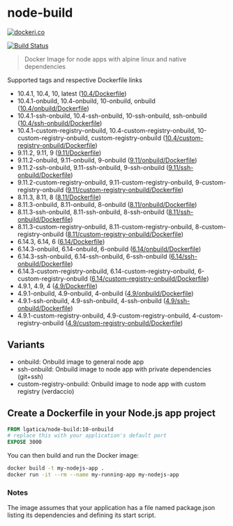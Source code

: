 # node-build

[![dockeri.co](http://dockeri.co/image/lgatica/node-build)](https://hub.docker.com/r/lgatica/node-build/)

[![Build Status](https://travis-ci.org/lgaticaq/node-build.svg?branch=master)](https://travis-ci.org/lgaticaq/node-build)

> Docker Image for node apps with alpine linux and native dependencies

Supported tags and respective Dockerfile links

* 10.4.1, 10.4, 10, latest ([10.4/Dockerfile](https://github.com/lgaticaq/node-build/blob/master/10.4.1/Dockerfile))
* 10.4.1-onbuild, 10.4-onbuild, 10-onbuild, onbuild ([10.4/onbuild/Dockerfile](https://github.com/lgaticaq/node-build/blob/master/10.4.1/onbuild/Dockerfile))
* 10.4.1-ssh-onbuild, 10.4-ssh-onbuild, 10-ssh-onbuild, ssh-onbuild ([10.4/ssh-onbuild/Dockerfile](https://github.com/lgaticaq/node-build/blob/master/10.4.1/ssh-onbuild/Dockerfile))
* 10.4.1-custom-registry-onbuild, 10.4-custom-registry-onbuild, 10-custom-registry-onbuild, custom-registry-onbuild ([10.4/custom-registry-onbuild/Dockerfile](https://github.com/lgaticaq/node-build/blob/master/10.4.1/custom-registry-onbuild/Dockerfile))
* 9.11.2, 9.11, 9 ([9.11/Dockerfile](https://github.com/lgaticaq/node-build/blob/master/9.11.2/Dockerfile))
* 9.11.2-onbuild, 9.11-onbuild, 9-onbuild ([9.11/onbuild/Dockerfile](https://github.com/lgaticaq/node-build/blob/master/9.11.2/onbuild/Dockerfile))
* 9.11.2-ssh-onbuild, 9.11-ssh-onbuild, 9-ssh-onbuild ([9.11/ssh-onbuild/Dockerfile](https://github.com/lgaticaq/node-build/blob/master/9.11.2/ssh-onbuild/Dockerfile))
* 9.11.2-custom-registry-onbuild, 9.11-custom-registry-onbuild, 9-custom-registry-onbuild ([9.11/custom-registry-onbuild/Dockerfile](https://github.com/lgaticaq/node-build/blob/master/9.11.2/custom-registry-onbuild/Dockerfile))
* 8.11.3, 8.11, 8 ([8.11/Dockerfile](https://github.com/lgaticaq/node-build/blob/master/8.11.3/Dockerfile))
* 8.11.3-onbuild, 8.11-onbuild, 8-onbuild ([8.11/onbuild/Dockerfile](https://github.com/lgaticaq/node-build/blob/master/8.11.3/onbuild/Dockerfile))
* 8.11.3-ssh-onbuild, 8.11-ssh-onbuild, 8-ssh-onbuild ([8.11/ssh-onbuild/Dockerfile](https://github.com/lgaticaq/node-build/blob/master/8.11.3/ssh-onbuild/Dockerfile))
* 8.11.3-custom-registry-onbuild, 8.11-custom-registry-onbuild, 8-custom-registry-onbuild ([8.11/custom-registry-onbuild/Dockerfile](https://github.com/lgaticaq/node-build/blob/master/8.11.3/custom-registry-onbuild/Dockerfile))
* 6.14.3, 6.14, 6 ([6.14/Dockerfile](https://github.com/lgaticaq/node-build/blob/master/6.14.3/Dockerfile))
* 6.14.3-onbuild, 6.14-onbuild, 6-onbuild ([6.14/onbuild/Dockerfile](https://github.com/lgaticaq/node-build/blob/master/6.14.3/onbuild/Dockerfile))
* 6.14.3-ssh-onbuild, 6.14-ssh-onbuild, 6-ssh-onbuild ([6.14/ssh-onbuild/Dockerfile](https://github.com/lgaticaq/node-build/blob/master/6.14.3/ssh-onbuild/Dockerfile))
* 6.14.3-custom-registry-onbuild, 6.14-custom-registry-onbuild, 6-custom-registry-onbuild ([6.14/custom-registry-onbuild/Dockerfile](https://github.com/lgaticaq/node-build/blob/master/6.14.3/custom-registry-onbuild/Dockerfile))
* 4.9.1, 4.9, 4 ([4.9/Dockerfile](https://github.com/lgaticaq/node-build/blob/master/4.9.1/Dockerfile))
* 4.9.1-onbuild, 4.9-onbuild, 4-onbuild ([4.9/onbuild/Dockerfile](https://github.com/lgaticaq/node-build/blob/master/4.9.1/onbuild/Dockerfile))
* 4.9.1-ssh-onbuild, 4.9-ssh-onbuild, 4-ssh-onbuild ([4.9/ssh-onbuild/Dockerfile](https://github.com/lgaticaq/node-build/blob/master/4.9.1/ssh-onbuild/Dockerfile))
* 4.9.1-custom-registry-onbuild, 4.9-custom-registry-onbuild, 4-custom-registry-onbuild ([4.9/custom-registry-onbuild/Dockerfile](https://github.com/lgaticaq/node-build/blob/master/4.9.1/custom-registry-onbuild/Dockerfile))

## Variants

* onbuild: Onbuild image to general node app
* ssh-onbuild: Onbuild image to node app with private dependencies (git+ssh)
* custom-registry-onbuild: Onbuild image to node app with custom registry (verdaccio)

## Create a Dockerfile in your Node.js app project

```dockerfile
FROM lgatica/node-build:10-onbuild
# replace this with your application's default port
EXPOSE 3000
```

You can then build and run the Docker image:

```bash
docker build -t my-nodejs-app .
docker run -it --rm --name my-running-app my-nodejs-app
```

### Notes

The image assumes that your application has a file named package.json listing its dependencies and defining its start script.
